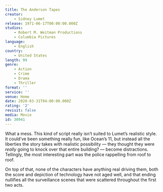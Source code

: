 ```yaml
---
title: The Anderson Tapes
creator:
    - Sidney Lumet
release: 1971-06-17T00:00:00.000Z
studios:
    - Robert M. Weitman Productions
    - Columbia Pictures
language:
    - English
country:
    - United States
length: 99
genre:
    - Action
    - Crime
    - Drama
    - Thriller
format: ''
service: ''
venue: Home
date: 2020-03-31T04:00:00.000Z
rating: '2'
revisit: false
media: Movie
id: 30941
---
```


What a mess. This kind of script really isn’t suited to Lumet’s realistic style. It could’ve been something really fun, like Ocean’s 11, but instead all the liberties the story takes with realistic possibility — they thought they were <i>really</i> going to knock over that entire building? — become distractions. Tellingly, the most interesting part was the police rappelling from roof to roof.

On top of that, none of the characters have anything real driving them, both the score and depiction of technology have not aged well, and that ending nullifies all the surveillance scenes that were scattered throughout the first two acts.

